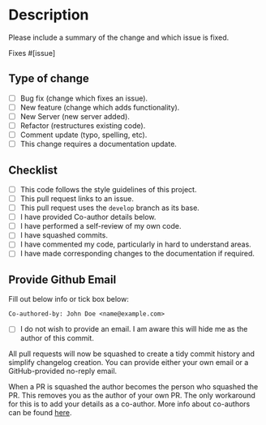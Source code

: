 # Description

Please include a summary of the change and which issue is fixed.

Fixes #[issue]

## Type of change

* [ ] Bug fix (change which fixes an issue).
* [ ] New feature (change which adds functionality).
* [ ] New Server (new server added).
* [ ] Refactor (restructures existing code).
* [ ] Comment update (typo, spelling, etc).
* [ ] This change requires a documentation update.

## Checklist

* [ ] This code follows the style guidelines of this project.
* [ ] This pull request links to an issue.
* [ ] This pull request uses the `develop` branch as its base.
* [ ] I have provided Co-author details below.
* [ ] I have performed a self-review of my own code.
* [ ] I have squashed commits.
* [ ] I have commented my code, particularly in hard to understand areas.
* [ ] I have made corresponding changes to the documentation if required.

## Provide Github Email

Fill out below info or tick box below:
```
Co-authored-by: John Doe <name@example.com>
```

- [ ] I do not wish to provide an email. I am aware this will hide me as the author of this commit.


All pull requests will now be squashed to create a tidy commit history and simplify changelog creation. You can provide either your own email or a GitHub-provided no-reply email.

When a PR is squashed the author becomes the person who squashed the PR. This removes you as the author of your own PR.
The only workaround for this is to add your details as a co-author. More info about co-authors can be found [here](https://help.github.com/en/articles/creating-a-commit-with-multiple-authors).
